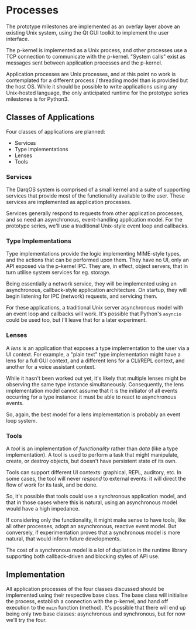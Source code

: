 # Processes
The prototype milestones are implemented as an overlay layer above an
existing Unix system, using the Qt GUI toolkit to implement the user
interface.

The p-kernel is implemented as a Unix process, and other processes use a
TCP connection to communicate with the p-kernel.  "System calls" exist as
messages sent between application processes and the p-kernel.

Application processes are Unix processes, and at this point no work is
contemplated for a different process / threading model than is provided
but the host OS.  While it should be possible to write applications
using any Unix-hosted language, the only anticipated runtime for the
prototype series milestones is for Python3.

## Classes of Applications
Four classes of applications are planned:
* Services
* Type implementations
* Lenses
* Tools

### Services
The DarqOS system is comprised of a small kernel and a suite of supporting
services that provide most of the functionality available to the user.
These services are implemented as application processes.

Services generally respond to requests from other application processes,
and so need an asynchronous, event-handling application model.  For the
prototype series, we'll use a traditional Unix-style event loop and
callbacks.

### Type Implementations
Type implementations provide the logic implementing MIME-style types, and
the actions that can be performed upon them.  They have no UI, only an
API exposed via the p-kernel IPC.  They are, in effect, object servers,
that in turn utilise system services for eg. storage.

Being essentially a network service, they will be implemented using an
asynchronous, callback-style application architecture.  On startup, they
will begin listening for IPC (network) requests, and servicing them.

For these applications, a traditional Unix server asynchronous model with
an event loop and callbacks will work.  It's possible that Python's
`asyncio` could be used too, but I'll leave that for a later experiment.

### Lenses
A _lens_ is an application that exposes a type implementation to the user
via a UI context.  For example, a "plain text" type implementation might
have a lens for a full GUI context, and a different lens for a CLI/REPL
context, and another for a voice assistant context.

While it hasn't been worked out yet, it's likely that multiple lenses
might be observing the same type instance simultaneously.  Consequently,
the lens implementation model cannot assume that it is the initiator of
all events occurring for a type instance: it must be able to react to 
asynchronous events.

So, again, the best model for a lens implementation is probably an event
loop system.

### Tools
A _tool_ is an implementation of _functionality_ rather than _data_
(like a type implementation).  A tool is used to perform a task that
might manipulate, create, or destroy objects, but doesn't have persistent
state of its own.

Tools can support different UI contexts: graphical, REPL, auditory, etc.
In some cases, the tool will never _respond_ to external events: it will
direct the flow of work for its task, and be done.

So, it's possible that tools could use a synchronous application model,
and that in those cases where this is natural, using an asynchronous
model would have a high impedance.

If considering only the functionality, it might make sense to have tools,
like all other processes, adopt an asynchronous, reactive event model.
But conversely, if experimentation proves that a synchronous model is
more natural, that would inform future developments.

The cost of a synchronous model is a lot of dupliation in the runtime
library supporting both callback-driven and blocking styles of API use.

## Implementation

All application processes of the four classes discussed should be
implemented using their respective base class.  The base class will
initialise the process, establish a connection with the p-kernel, and
hand off execution to the `main` function (method).  It's possible that
there will end up being only two base classes: asynchronous and
synchronous, but for now we'll try the four.




